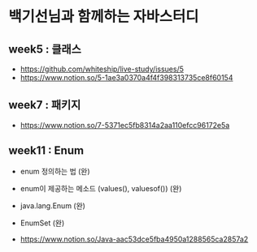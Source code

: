 # 백기선님과 함께하는 자바스터디
## week5 : 클래스
- https://github.com/whiteship/live-study/issues/5
- https://www.notion.so/5-1ae3a0370a4f4f398313735ce8f60154
## week7 : 패키지
- https://www.notion.so/7-5371ec5fb8314a2aa110efcc96172e5a

## week11 : Enum
- enum 정의하는 법 (완)
- enum이 제공하는 메소드 (values(), valuesof()) (완)
- java.lang.Enum (완)
- EnumSet (완)

- https://www.notion.so/Java-aac53dce5fba4950a1288565ca2857a2